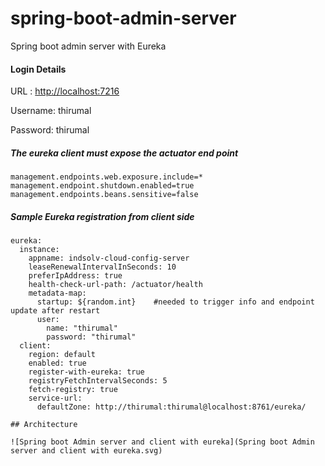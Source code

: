 # spring-boot-admin-server

Spring boot admin server with Eureka

#### Login Details

URL     : [http://localhost:7216](http://localhost:7216)

Username: thirumal

Password: thirumal


##### The eureka client must expose the actuator end point


	management.endpoints.web.exposure.include=*
	management.endpoint.shutdown.enabled=true
	management.endpoints.beans.sensitive=false


##### Sample Eureka registration from client side


	eureka:
	  instance:
	    appname: indsolv-cloud-config-server
	    leaseRenewalIntervalInSeconds: 10
	    preferIpAddress: true
	    health-check-url-path: /actuator/health
	    metadata-map:
	      startup: ${random.int}    #needed to trigger info and endpoint update after restart
	      user:
	        name: "thirumal"
	        password: "thirumal"
	  client:
	    region: default
	    enabled: true
	    register-with-eureka: true
	    registryFetchIntervalSeconds: 5
	    fetch-registry: true
	    service-url:
	      defaultZone: http://thirumal:thirumal@localhost:8761/eureka/

	## Architecture

	![Spring boot Admin server and client with eureka](Spring boot Admin server and client with eureka.svg)

